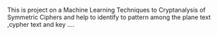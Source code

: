 This is project on a Machine Learning Techniques to Cryptanalysis of Symmetric Ciphers and help to identify to pattern among the plane text ,cypher text and key ....

